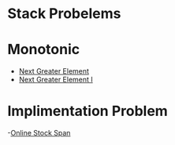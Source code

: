 # Stack Probelems


# Monotonic
- [Next Greater Element](https://www.geeksforgeeks.org/problems/next-larger-element-1587115620/1)
- [Next Greater Element I](https://leetcode.com/problems/next-greater-element-i/description/)

# Implimentation Problem
-[Online Stock Span](https://leetcode.com/problems/online-stock-span/description/)


